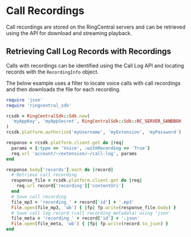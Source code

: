 # Call Recordings

Call recordings are stored on the RingCentral servers and can be retrieved using the API for download and streaming playback.

## Retrieving Call Log Records with Recordings

Calls with recordings can be identified using the Call Log API and locating records with the `RecordingInfo` object.

The below example uses a filter to locate voice calls with call recordings and then downloads the file for each recording.

```ruby
require 'json'
require 'ringcentral_sdk'

rcsdk = RingCentralSdk::Sdk.new(
  'myAppKey', 'myAppSecret', RingCentralSdk::Sdk::RC_SERVER_SANDBOX
)
rcsdk.platform.authorize('myUsername', 'myExtension', 'myPassword')

response = rcsdk.platform.client.get do |req|
  params = {:type => 'Voice', :withRecording => 'True'}
  req.url 'account/~/extension/~/call-log', params
end

response.body['records'].each do |record|
  # Retrieve call recording
  response_file = rcsdk.platform.client.get do |req|
    req.url record['recording']['contentUri']
  end
  # Save call recording
  file_mp3 = 'recording_' + record['id'] + '.mp3'
  File.open(file_mp3, 'wb') { |fp| fp.write(response_file.body) }
  # Save call log record (call recording metadata) using 'json'
  file_meta = 'recording_' + record['id'] + '.json'
  File.open(file_meta, 'wb') { |fp| fp.write(record.to_json) }
end
```